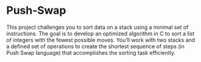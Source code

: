 # Push-Swap
This project challenges you to sort data on a stack using a minimal set of instructions. The goal is to develop an optimized algorithm in C to sort a list of integers with the fewest possible moves. You’ll work with two stacks and a defined set of operations to create the shortest sequence of steps (in Push Swap language) that accomplishes the sorting task efficiently.
